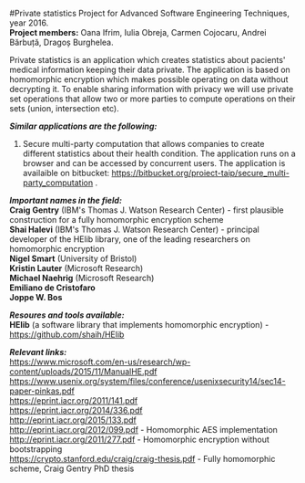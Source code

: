 #Private statistics
Project for Advanced Software Engineering Techniques, year 2016.  
<b>Project members:</b> Oana Ifrim, Iulia Obreja, Carmen Cojocaru, Andrei Bărbuță, Dragoș Burghelea.

Private statistics is an application which creates statistics about pacients' medical information keeping their data private.
The application is based on homomorphic encryption which makes possible operating on data without decrypting it. To enable sharing information with privacy we will use private set operations that allow two or more parties to compute operations on their sets (union, intersection etc).

<b><i>Similar applications are the following:</i></b><br>
1. Secure multi-party computation that allows companies to create different statistics about their health condition. The application runs on a browser and can be accessed by concurrent users. The application is availaible on bitbucket: https://bitbucket.org/proiect-taip/secure_multi-party_computation .

<b><i>Important names in the field:</i></b><br>
<b>Craig Gentry</b> (IBM's Thomas J. Watson Research Center) - first plausible construction for a fully homomorphic encryption scheme<br>
<b>Shai Halevi</b> (IBM's Thomas J. Watson Research Center) - principal developer of the HElib library, one of the leading researchers on homomorphic encryption<br>
<b>Nigel Smart</b> (University of Bristol)<br>
<b>Kristin Lauter</b> (Microsoft Research)<br>
<b>Michael Naehrig</b> (Microsoft Research)<br>
<b>Emiliano de Cristofaro</b><br>
<b>Joppe W. Bos</b>

<b><i>Resoures and tools available:</i></b><br>
<b>HElib</b> (a software library that implements homomorphic encryption) - https://github.com/shaih/HElib 

<b><i>Relevant links:</i></b><br>
https://www.microsoft.com/en-us/research/wp-content/uploads/2015/11/ManualHE.pdf<br>
https://www.usenix.org/system/files/conference/usenixsecurity14/sec14-paper-pinkas.pdf<br>
https://eprint.iacr.org/2011/141.pdf<br>
https://eprint.iacr.org/2014/336.pdf<br>
http://eprint.iacr.org/2015/133.pdf<br>
http://eprint.iacr.org/2012/099.pdf - Homomorphic AES implementation<br>
http://eprint.iacr.org/2011/277.pdf - Homomorphic encryption without bootstrapping<br>
https://crypto.stanford.edu/craig/craig-thesis.pdf - Fully homomorphic scheme, Craig Gentry PhD thesis<br>
